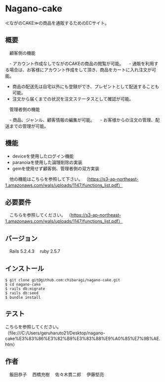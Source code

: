 # Nagano-cake

 ≪ながのCAKE≫の商品を通販するためのECサイト。

## 概要

　顧客側の機能
 
 
　- アカウント作成なしでながのCAKEの商品の閲覧が可能。
　- 通販を利用する場合は、お客様にアカウント作成をして頂き、商品をカートに入れ注文が可能。
  - 商品の配送先は自宅以外にも登録ができ、プレゼントとして配送することも可能。
  - 注文から届くまでの状況を注文ステータスとして確認が可能。

　管理者側の機能
 
 
　- 商品、ジャンル、顧客情報の編集が可能。
　- お客様からの注文の管理、配送までの管理が可能。


## 機能

- deviceを使用したログイン機能
- paranoiaを使用した論理削除の実装
- gemを使用せず顧客側、管理者側の双方実装

　他の機能はこちらを参照して下さい。
（https://s3-ap-northeast-1.amazonaws.com/wals/uploads/1147/functions_list.pdf）

## 必要要件

　こちらを参照してください。
（https://s3-ap-northeast-1.amazonaws.com/wals/uploads/1147/functions_list.pdf）


## バージョン
　Rails 5.2.4.3
　ruby 2.5.7

## インストール
```
$ git clone git@github.com:chibaragi/nagano-cake.git
$ cd nagano-cake
$ rails db:migrate
$ rails db:seed
$ bundle install
```

## テスト

 こちらを参照してください。
 （file:///C:/Users/geruharuto21/Desktop/nagano-cake%E3%83%86%E3%82%B9%E3%83%88%E9%A0%85%E7%9B%AE.htm）

 
## 作者

　飯田恭子
　西橋充樹
　佐々木貫二郎
　伊藤堅亮
